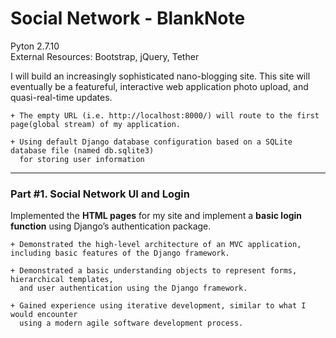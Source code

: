 # Social Network - BlankNote 

Pyton 2.7.10<br>
External Resources: Bootstrap, jQuery, Tether

I will build an increasingly sophisticated nano-blogging site. This site will eventually be a featureful, interactive web application photo upload, and quasi-real-time updates.

	+ The empty URL (i.e. http://localhost:8000/) will route to the first page(global stream) of my application.

	+ Using default Django database configuration based on a SQLite database file (named db.sqlite3) 
	  for storing user information

***

### Part #1. Social Network UI and Login

Implemented the **HTML pages** for my site and implement a **basic login function** using Django’s authentication package.

	+ Demonstrated the high­-level architecture of an MVC application, including basic features of the Django framework.

	+ Demonstrated a basic understanding objects to represent forms, hierarchical templates,
	  and user authentication using the Django framework.

	+ Gained experience using iterative development, similar to what I would encounter
	  using a modern agile software development process.
